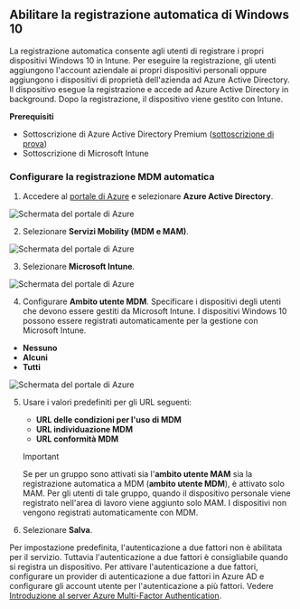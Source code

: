 ## <a name="enable-windows-10-automatic-enrollment"></a>Abilitare la registrazione automatica di Windows 10

La registrazione automatica consente agli utenti di registrare i propri dispositivi Windows 10 in Intune. Per eseguire la registrazione, gli utenti aggiungono l'account aziendale ai propri dispositivi personali oppure aggiungono i dispositivi di proprietà dell'azienda ad Azure Active Directory. Il dispositivo esegue la registrazione e accede ad Azure Active Directory in background. Dopo la registrazione, il dispositivo viene gestito con Intune.

**Prerequisiti**
- Sottoscrizione di Azure Active Directory Premium ([sottoscrizione di prova](http://go.microsoft.com/fwlink/?LinkID=816845))
- Sottoscrizione di Microsoft Intune


### <a name="configure-automatic-mdm-enrollment"></a>Configurare la registrazione MDM automatica

1. Accedere al [portale di Azure](https://portal.azure.com) e selezionare **Azure Active Directory**.

  ![Schermata del portale di Azure](../media/auto-enroll-azure-main.png)

2. Selezionare **Servizi Mobility (MDM e MAM)**.

  ![Schermata del portale di Azure](../media/auto-enroll-mdm.png)

3. Selezionare **Microsoft Intune**.

  ![Schermata del portale di Azure](../media/auto-enroll-intune.png)

4. Configurare **Ambito utente MDM**. Specificare i dispositivi degli utenti che devono essere gestiti da Microsoft Intune. I dispositivi Windows 10 possono essere registrati automaticamente per la gestione con Microsoft Intune.

  - **Nessuno**
  - **Alcuni**
  - **Tutti**

   ![Schermata del portale di Azure](../media/auto-enroll-scope.png)

5. Usare i valori predefiniti per gli URL seguenti:
    - **URL delle condizioni per l'uso di MDM**
    - **URL individuazione MDM**
    - **URL conformità MDM**

    > [!IMPORTANT]
    > Se per un gruppo sono attivati sia l'**ambito utente MAM** sia la registrazione automatica a MDM (**ambito utente MDM**), è attivato solo MAM. Per gli utenti di tale gruppo, quando il dispositivo personale viene registrato nell'area di lavoro viene aggiunto solo MAM. I dispositivi non vengono registrati automaticamente con MDM.

6. Selezionare **Salva**.

Per impostazione predefinita, l'autenticazione a due fattori non è abilitata per il servizio. Tuttavia l'autenticazione a due fattori è consigliabile quando si registra un dispositivo. Per attivare l'autenticazione a due fattori, configurare un provider di autenticazione a due fattori in Azure AD e configurare gli account utente per l'autenticazione a più fattori. Vedere [Introduzione al server Azure Multi-Factor Authentication](https://docs.microsoft.com/azure/multi-factor-authentication/multi-factor-authentication-get-started-cloud).
